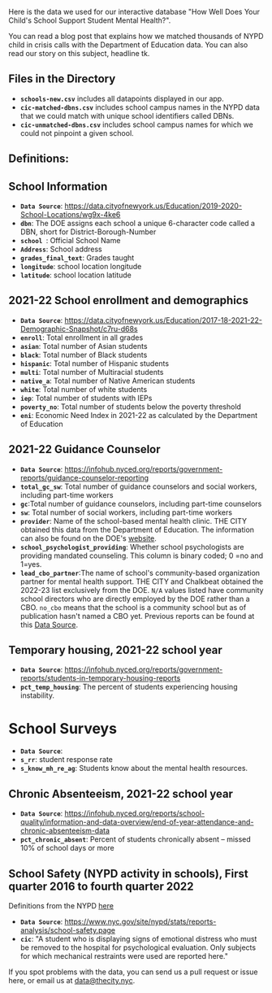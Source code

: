 Here is the data we used for our interactive database "<a tk>How Well Does Your Child's School Support Student Mental Health?</a>". 

You can read a blog post that explains <a tk>how we matched thousands of NYPD child in crisis calls</a> with the Department of Education data. You can also read our story on this subject, <a tk>headline tk</a>.

## Files in the Directory
- **`schools-new.csv`** includes all datapoints displayed in our app.
- **`cic-matched-dbns.csv`** includes school campus names in the NYPD data that we could match with unique school identifiers called DBNs.
- **`cic-unmatched-dbns.csv`** includes school campus names for which we could not pinpoint a given school.

## Definitions:
## School Information
- **`Data Source`**: https://data.cityofnewyork.us/Education/2019-2020-School-Locations/wg9x-4ke6
- **`dbn`**: The DOE assigns each school a unique 6-character code called a DBN, short for District-Borough-Number 
- **`school `**: Official School Name
- **`Address`**: School address
- **`grades_final_text`**: Grades taught  
- **`longitude`**: school location longitude
- **`latitude`**: school location latitude

## 2021-22 School enrollment and demographics
- **`Data Source`**: https://data.cityofnewyork.us/Education/2017-18-2021-22-Demographic-Snapshot/c7ru-d68s
- **`enroll`**: Total enrollment in all grades  
- **`asian`**: Total number of Asian students
- **`black`**:  Total number of Black students
- **`hispanic`**: Total number of Hispanic students 
- **`multi`**:  Total number of Multiracial students
- **`native_a`**: Total number of Native American students
- **`white`**: Total number of white students
- **`iep`**: Total number of students with IEPs
- **`poverty_no`**: Total number of students below the poverty threshold
- **`eni`**: Economic Need Index in 2021-22 as calculated by the Department of Education

## 2021-22 Guidance Counselor
- **`Data Source`**:  https://infohub.nyced.org/reports/government-reports/guidance-counselor-reporting 
- **`total_gc_sw`**: Total number of guidance counselors and social workers, including part-time workers 
- **`gc`**:Total number of guidance counselors, including part-time counselors 
- **`sw`**: Total number of social workers, including part-time workers
- **`provider`**: Name of the school-based mental health clinic. THE CITY obtained this data from the Department of Education. The information can also be found on the DOE's <a href='https://www.schools.nyc.gov/schools/K001'>website</a>.
- **`school_psychologist_providing`**: Whether school psychologists are providing mandated counseling. This column is binary coded; 0 =no and 1=yes.
- **`lead_cbo_partner`**:The name of school's community-based organization partner for mental health support. THE CITY and Chalkbeat obtained the 2022-23 list exclusively from the DOE. `N/A` values listed have community school directors who are directly employed by the DOE rather than a CBO. `no_cbo` means that the school is a community school but as of publication hasn't named a CBO yet. Previous reports can be found at this <a href='https://data.cityofnewyork.us/Education/2021-2022-Community-Schools-List/su38-ur5m/data'>Data Source</a>.

## Temporary housing, 2021-22 school year
- **`Data Source`**: https://infohub.nyced.org/reports/government-reports/students-in-temporary-housing-reports
- **`pct_temp_housing`**: The percent of students experiencing housing instability.

# School Surveys
- **`Data Source`**: 
- **`s_rr`**: student response rate
- **`s_know_mh_re_ag`**: Students know about the mental health resources.

## Chronic Absenteeism, 2021-22 school year
- **`Data Source`**: https://infohub.nyced.org/reports/school-quality/information-and-data-overview/end-of-year-attendance-and-chronic-absenteeism-data
- **`pct_chronic_absent`**: Percent of students chronically absent – missed 10% of school days or more

## School Safety (NYPD activity in schools), First quarter 2016 to fourth quarter 2022
Definitions from the NYPD <a href='nyc.gov/assets/nypd/downloads/pdf/school_safety/student-safety-act-report-definitions.pdf'>here</a>
- **`Data Source`**: https://www.nyc.gov/site/nypd/stats/reports-analysis/school-safety.page
- **`cic`**:  "A student who is displaying signs of emotional distress who must be removed to the hospital for psychological evaluation. Only subjects for which mechanical restraints were used are reported here."

If you spot problems with the data, you can send us a pull request or issue here, or email us at [data@thecity.nyc](mailto:data@thecity.nyc).
